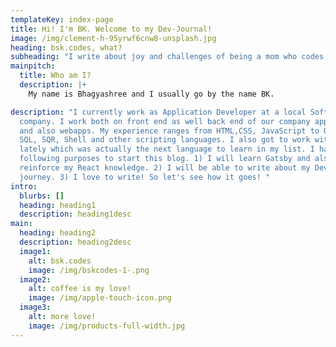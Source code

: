 ```yaml
---
templateKey: index-page
title: Hi! I'm BK. Welcome to my Dev-Journal!
image: /img/clement-h-95yrwf6cnw8-unsplash.jpg
heading: bsk.codes, what?
subheading: "I write about joy and challenges of being a mom who codes. "
mainpitch:
  title: Who am I?
  description: |+
    My name is Bhagyashree and I usually go by the name BK. 

description: "I currently work as Application Developer at a local Software
  company. I work both on front end as well back end of our company application
  and also webapps. My experience ranges from HTML,CSS, JavaScript to Oracle
  SQL, SQR, Shell and other scripting languages. I also got to work with Python
  lately which was actually the next language to learn in my list. I have
  following purposes to start this blog. 1) I will learn Gatsby and also
  reinforce my React knowledge. 2) I will be able to write about my Dev learning
  journey. 3) I love to write! So let's see how it goes! "
intro:
  blurbs: []
  heading: heading1
  description: heading1desc
main:
  heading: heading2
  description: heading2desc
  image1:
    alt: bsk.codes
    image: /img/bskcodes-1-.png
  image2:
    alt: coffee is my love!
    image: /img/apple-touch-icon.png
  image3:
    alt: more love!
    image: /img/products-full-width.jpg
---
```

